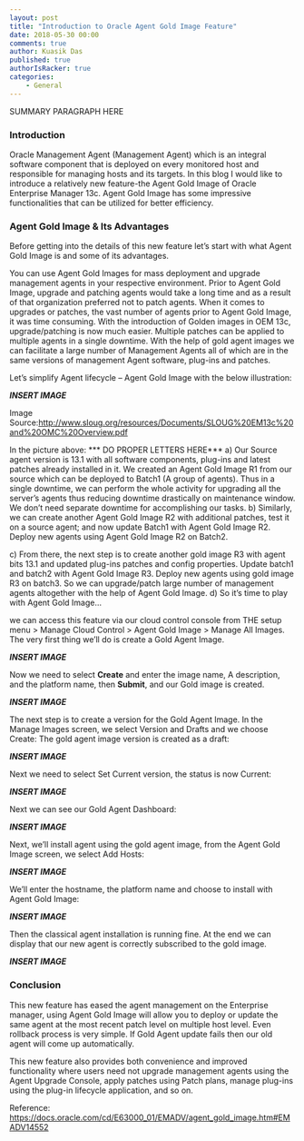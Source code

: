 ```yaml
---
layout: post
title: "Introduction to Oracle Agent Gold Image Feature"
date: 2018-05-30 00:00
comments: true
author: Kuasik Das
published: true
authorIsRacker: true
categories:
    - General
---
```


SUMMARY PARAGRAPH HERE

<!-- more -->

### Introduction

Oracle Management Agent (Management Agent) which is an integral software component that is deployed on every monitored host and responsible for managing hosts and its targets. In this blog I would like to introduce a relatively new feature-the Agent Gold Image of Oracle Enterprise Manager 13c. Agent Gold Image has some impressive functionalities that can be utilized for better efficiency.

### Agent Gold Image & Its Advantages

Before getting into the details of this new feature let’s start with what Agent Gold Image is and some of its advantages.

You can use Agent Gold Images for mass deployment and upgrade management agents in your respective environment. Prior to Agent Gold Image, upgrade and patching agents would take a long time and as a result of that organization preferred not to patch agents. When it comes to upgrades or patches, the vast number of agents prior to Agent Gold Image, it was time consuming. With the introduction of Golden images in OEM 13c, upgrade/patching is now much easier. Multiple patches can be applied to multiple agents in a single downtime. With the help of gold agent images we can facilitate a large number of Management Agents all of which are in the same versions of management Agent software, plug-ins and patches.

Let’s simplify Agent lifecycle – Agent Gold Image with the below illustration:

*****INSERT IMAGE*****

Image Source:http://www.sloug.org/resources/Documents/SLOUG%20EM13c%20and%20OMC%20Overview.pdf

In the picture above:
*** DO PROPER LETTERS HERE***
a)	Our Source agent version is 13.1 with all software components, plug-ins and latest patches already installed in it. We created an Agent Gold Image R1 from our source which can be deployed to Batch1 (A group of agents). Thus in a single downtime, we can perform the whole activity for upgrading all the server’s agents thus reducing downtime drastically on maintenance window. We don’t need separate downtime for accomplishing our tasks.
b)	Similarly, we can create another Agent Gold Image R2 with additional patches, test it on a source agent; and now update Batch1 with Agent Gold Image R2. Deploy new agents using Agent Gold Image R2 on Batch2.

c)	 From there, the next step is to create another gold image R3 with agent bits 13.1 and updated plug-ins patches and config properties. Update batch1 and batch2 with Agent Gold Image R3. Deploy new agents using gold image R3 on batch3. So we can upgrade/patch large number of management agents altogether with the help of Agent Gold Image.
d)
So it’s time to play with Agent Gold Image…

we can access this feature via our cloud control console from THE setup menu > Manage Cloud Control > Agent Gold Image > Manage All Images. The very first thing we’ll do is create a Gold Agent Image.

*****INSERT IMAGE*****

Now we need to select **Create** and enter the image name, A description, and the platform name, then **Submit**, and our Gold image is created.

*****INSERT IMAGE*****

The next step is to create a version for the Gold Agent Image. In the Manage Images screen, we select Version and Drafts and we choose Create:
The gold agent image version is created as a draft:

*****INSERT IMAGE*****

Next we need to select Set Current version, the status is now Current:

*****INSERT IMAGE*****

Next we can see our Gold Agent Dashboard:

*****INSERT IMAGE*****

Next, we’ll install agent using the gold agent image, from the Agent Gold Image screen, we select Add Hosts:

*****INSERT IMAGE*****

We’ll enter the hostname, the platform name and choose to install with Agent Gold Image:

*****INSERT IMAGE*****

Then the classical agent installation is running fine. At the end we can display that our new agent is correctly subscribed to the gold image.

*****INSERT IMAGE*****

### Conclusion

This new feature has eased the agent management on the Enterprise manager, using Agent Gold Image will allow you to deploy or update the same agent at the most recent patch level on multiple host level. Even rollback process is very simple. If Gold Agent update fails then our old agent will come up automatically.

This new feature also provides both convenience and improved functionality where users need not upgrade management agents using the Agent Upgrade Console, apply patches using Patch plans, manage plug-ins using the plug-in lifecycle application, and so on.

Reference:
https://docs.oracle.com/cd/E63000_01/EMADV/agent_gold_image.htm#EMADV14552

